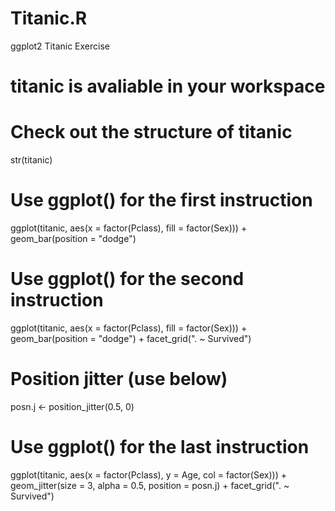 # Titanic.R
ggplot2 Titanic Exercise
# titanic is avaliable in your workspace

# Check out the structure of titanic
str(titanic)

# Use ggplot() for the first instruction
ggplot(titanic, aes(x = factor(Pclass), fill = factor(Sex))) +
 geom_bar(position = "dodge")



# Use ggplot() for the second instruction
ggplot(titanic, aes(x = factor(Pclass), fill = factor(Sex))) +
 geom_bar(position = "dodge") +
 facet_grid(". ~ Survived")



# Position jitter (use below)
posn.j <- position_jitter(0.5, 0)

# Use ggplot() for the last instruction
ggplot(titanic, aes(x = factor(Pclass), y = Age, col = factor(Sex))) +
 geom_jitter(size = 3, alpha = 0.5, position = posn.j) +
 facet_grid(". ~ Survived")
